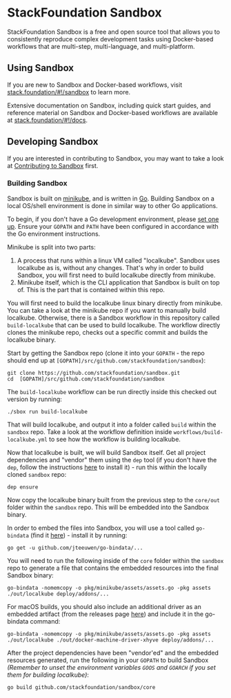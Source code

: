 # StackFoundation Sandbox

StackFoundation Sandbox is a free and open source tool that allows you to consistently reproduce complex development tasks using Docker-based workflows that are multi-step, multi-language, and multi-platform.

## Using Sandbox

If you are new to Sandbox and Docker-based workflows, visit [stack.foundation/#!/sandbox](https://stack.foundation/#!/sandbox) to learn more.

Extensive documentation on Sandbox, including quick start guides, and reference material on Sandbox and Docker-based workflows are available at [stack.foundation/#!/docs](https://stack.foundation/#!/docs). 

## Developing Sandbox

If you are interested in contributing to Sandbox, you may want to take a look at [Contributing to Sandbox](CONTRIBUTING.md) first.

### Building Sandbox

Sandbox is built on [minikube](https://github.com/kubernetes/minikube), and is written in [Go](http://golang.org/). Building Sandbox on a local OS/shell environment is done in similar way to other Go applications.

To begin, if you don't have a Go development environment, please [set one up](http://golang.org/doc/code.html). Ensure your `GOPATH` and `PATH` have been configured in accordance with the Go environment instructions.

Minikube is split into two parts: 
1) A process that runs within a linux VM called "localkube". Sandbox uses localkube as is, without any changes. That's why in order to build Sandbox, you will first need to build localkube directly from minikube.
2) Minikube itself, which is the CLI application that Sandbox is built on top of. This is the part that is contained within this repo.

You will first need to build the localkube linux binary directly from minikube. You can take a look at the minikube repo if you want to manually build localkube. Otherwise, there is a Sandbox workflow in this repository called `build-localkube` that can be used to build localkube. The workflow directly clones the minikube repo, checks out a specific commit and builds the localkube binary.

Start by getting the Sandbox repo (clone it into your `GOPATH` - the repo should end up at `[GOPATH]/src/github.com/stackfoundation/sandbox`):

```
git clone https://github.com/stackfoundation/sandbox.git
cd  [GOPATH]/src/github.com/stackfoundation/sandbox
```

The `build-localkube` workflow can be run directly inside this checked out version by running:

```
./sbox run build-localkube
```

That will build localkube, and output it into a folder called `build` within the `sandbox` repo. Take a look at the workflow definition inside `workflows/build-localkube.yml` to see how the workflow is building localkube.

Now that localkube is built, we will build Sandbox itself. Get all project dependencies and "vendor" them using the `dep` tool (if you don't have the `dep`, follow the instructions [here](https://github.com/golang/dep) to install it) - run this within the locally cloned `sandbox` repo:

```
dep ensure
```

Now copy the localkube binary built from the previous step to the `core/out` folder within the `sandbox` repo. This will be embedded into the Sandbox binary.

In order to embed the files into Sandbox, you will use a tool called `go-bindata` (find it [here](https://github.com/jteeuwen/go-bindata)) - install it by running:

```
go get -u github.com/jteeuwen/go-bindata/...
```

You will need to run the following inside of the `core` folder within the `sandbox` repo to generate a file that contains the embedded resources into the final Sandbox binary:

```
go-bindata -nomemcopy -o pkg/minikube/assets/assets.go -pkg assets ./out/localkube deploy/addons/...
```

For macOS builds, you should also include an additional driver as an embedded artifact (from the releases page [here](https://github.com/zchee/docker-machine-driver-xhyve/releases)) and include it in the go-bindata command:

```
go-bindata -nomemcopy -o pkg/minikube/assets/assets.go -pkg assets ./out/localkube ./out/docker-machine-driver-xhyve deploy/addons/...
```

After the project dependencies have been "vendor'ed" and the embedded resources generated, run the following in your `GOPATH` to build Sandbox _(Remember to unset the environment variables `GOOS` and `GOARCH` if you set them for building localkube)_:

```
go build github.com/stackfoundation/sandbox/core
```



